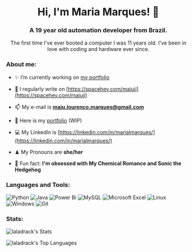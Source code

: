
<h1 align="center">Hi, I'm Maria Marques! 🦇</h1>
<h3 align="center">A 19 year old automation developer from Brazil.</h3>

<p align="center">The first time I've ever booted a computer I was 11 years old. I've been in love with coding and hardware ever since.</p>

<h3 align="left">About me: </h3>

- ✨ I’m currently working on [my portfolio](https://laladrack.github.io/portfolio/)

- 📝 I regularly write on [https://spacehey.com/majuji](https://spacehey.com/majuji)

- 📫 My e-mail is **maju.lourenco.marques@gmail.com**

- 🎃 Here is my [portfolio](https://laladrack.github.io/portfolio/) (WIP)

- 💻 My LinkedIn is [https://linkedin.com/in/marialmarques/](https://linkedin.com/in/marialmarques/)

- ♟ My Pronouns are **she/her**

- 🎵 Fun fact: **I'm obsessed with My Chemical Romance and Sonic the Hedgehog** 

<h3 align="left">Languages and Tools:</h3>

![Python](https://img.shields.io/badge/python-3670A0?style=for-the-badge&logo=python&logoColor=ffdd54) ![Java](https://img.shields.io/badge/java-%23ED8B00.svg?style=for-the-badge&logo=openjdk&logoColor=white) ![Power Bi](https://img.shields.io/badge/power_bi-F2C811?style=for-the-badge&logo=powerbi&logoColor=black) ![MySQL](https://img.shields.io/badge/mysql-4479A1.svg?style=for-the-badge&logo=mysql&logoColor=white) ![Microsoft Excel](https://img.shields.io/badge/Microsoft_Excel-217346?style=for-the-badge&logo=microsoft-excel&logoColor=white) ![Linux](https://img.shields.io/badge/Linux-000?style=for-the-badge&logo=linux&logoColor=FCC624) ![Windows](https://img.shields.io/badge/Windows-000?style=for-the-badge&logo=windows&logoColor=2CA5E0) ![Git](https://img.shields.io/badge/GIT-E44C30?style=for-the-badge&logo=git&logoColor=white)

<h3 align="left">Stats:</h3>

![laladrack's Stats](https://github-readme-stats.vercel.app/api?username=laladrack&theme=synthwave&show_icons=true&hide_border=false&count_private=true)

<p align="left">

  ![laladrack's Top Languages](https://github-readme-stats.vercel.app/api/top-langs/?username=laladrack&theme=synthwave&show_icons=true&hide_border=false&layout=compact)

</p>
